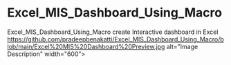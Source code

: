 # Excel_MIS_Dashboard_Using_Macro
Excel_MIS_Dashboard_Using_Macro create Interactive dashboard in Excel
<br>
https://github.com/pradeepbenakatti/Excel_MIS_Dashboard_Using_Macro/blob/main/Excel%20MIS%20Dashboard%20Preview.jpg alt="Image Description" width="600">




